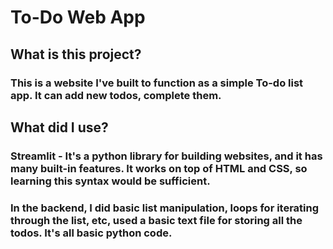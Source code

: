 # To-Do Web App

## What is this project?
### This is a website I've built to function as a simple To-do list app. It can add new todos, complete them. 

## What did I use? 
### Streamlit - It's a python library for building websites, and it has many built-in features. It works on top of HTML and CSS, so learning this syntax would be sufficient. 
### In the backend, I did basic list manipulation, loops for iterating through the list, etc, used a basic text file for storing all the todos. It's all basic python code. 